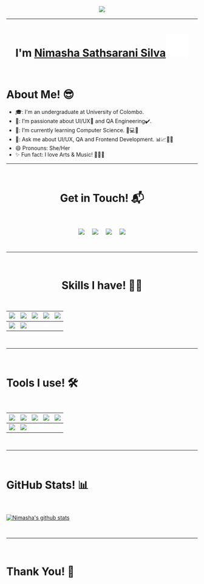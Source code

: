 <p align="center">
  <img src="https://miro.medium.com/max/2048/1*OohqW5DGh9CQS4hLY5FXzA.png" height="230"/>
</p>
<hr>
<h1 align="center">I'm <a href="https://github.com/Aryagm">Nimasha Sathsarani Silva<a><img src="https://github.com/Kathryn-Jie/Kathryn-Jie/blob/main/wave.gif" width="60px"/></h1>
<Br>
<h1>About Me! 😎</h1>

- 🎓: I'm an undergraduate at University of Colombo.
- 🔭: I’m passionate about UI/UX🎨 and QA Engineering✔️.
- 🌱: I’m currently learning Computer Science. 🧠💻🤖
- 💬: Ask me about UI/UX, QA and Frontend Development. 📊📈🤖🧠
- 😄  Pronouns: She/Her
- ✨  Fun fact: I love Arts & Music! 👩‍🎨🎼
  
<hr>
<Br>
<h1 align="center">Get in Touch! 📬</h1>
<Br>
<p align="center">
<a href="https://www.linkedin.com/in/nimasha-sathsarani-silva-6300aa226/" target="blank"><img align="center" src="https://img.shields.io/badge/Nimasha%20Sathsarani%20Silva-0077B5?style=for-the-badge&logo=linkedin&logoColor=white" /></a> &nbsp;&nbsp;&nbsp;  <a href="mailto:sathsarani.masha21@gmail.com" target="blank"><img align="center" src="https://img.shields.io/badge/sathsarani.masha21@gmail.com-D14836?style=for-the-badge&logo=gmail&logoColor=white" /></a>    &nbsp;&nbsp;&nbsp;       <a href="https://github.com/SilvaBNS" target="blank"><img align="center" src="https://img.shields.io/badge/SilvaBNS-100000?style=for-the-badge&logo=github&logoColor=white" /></a> &nbsp;&nbsp;&nbsp;       <a href="https://www.behance.net/nimashasathsar1" target="blank"><img align="center" src="https://img.shields.io/badge/Nimasha Sathsarani Silva-1769FF?style=for-the-badge&logo=behance&logoColor=white" /></a>
</p>
  
<Br>
<hr>
<Br>
<h1 align="center">Skills I have! 🤸‍♂</h1>
<Br>
  
|![](https://img.shields.io/badge/UI%2FUX%20Design-8A2BE2?style=for-the-badge)|![](https://img.shields.io/badge/User%20Research-9370DB?style=for-the-badge)|![](https://img.shields.io/badge/Wireframing-4B0082?style=for-the-badge)|![](https://img.shields.io/badge/Prototyping-6A0DAD?style=for-the-badge)|![](https://img.shields.io/badge/Frontend%20Developmet-9400D3?style=for-the-badge)|
|---|---|---|---|---|
|![](https://img.shields.io/badge/QA%20Engineering-1E90FF?style=for-the-badge)|![](https://img.shields.io/badge/Manual%20Testing-00008B?style=for-the-badge)|



  
  
<Br>
<hr>
<Br>
<h1>Tools I use! 🛠️</h1>
<Br>
 
|![](https://img.shields.io/badge/HTML-E34F26?style=for-the-badge&logo=html5&logoColor=white)|![](https://img.shields.io/badge/CSS-1572B6?style=for-the-badge&logo=css3&logoColor=white)|![](https://img.shields.io/badge/JavaScript-F7DF1C?style=for-the-badge&logo=javascript&logoColor=black)|![](https://img.shields.io/badge/React-61DAFB?style=for-the-badge&logo=react&logoColor=black)|![](https://img.shields.io/badge/Figma-F24E1E?style=for-the-badge&logo=figma&logoColor=white)|
|---|---|---|---|---|
|![](https://img.shields.io/badge/Selenium-43B02A?style=for-the-badge&logo=selenium&logoColor=white)|![](https://img.shields.io/badge/And%20More!-yellow?style=for-the-badge)|

  
  
 

<Br>
<hr>
<Br>
<h1>GitHub Stats! 📊</h1>
<Br>

[![Nimasha's github stats](https://github-readme-stats.vercel.app/api?username=SilvaBNS&show_icons=true&theme=merko)](https://github.com/SilvaBNS/github-readme-stats)

<Br>

<hr>
<Br>
<h1>Thank You! 🤵 </h1>
<Br>

